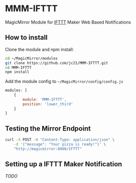 # MMM-IFTTT
MagicMirror Module for [IFTTT](https://ifttt.com/maker) Maker Web Based Notifications

## How to install

Clone the module and npm install:

```bash
cd ~/MagicMirror/modules
git clone https://github.com/jc21/MMM-IFTTT.git
cd MMM-IFTTT
npm install
```

Add the module config to `~/MagicMirror/config/config.js`

```javascript
modules: [
    {
        module: 'MMM-IFTTT',
        position: 'lower_third'
    }
]
```

## Testing the Mirror Endpoint

```bash
curl -X POST -H "Content-Type: application/json" \
    -d '{"message": "Your pizza is ready!"}' \
    "http://magicmirror:8080/IFTTT"
```

## Setting up a IFTTT Maker Notification

_TODO_

